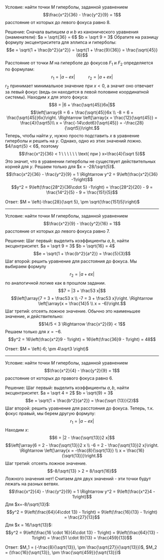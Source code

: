 Условие: найти точки $M$ гиперболы, заданной уравнением
$$\frac{x^2}{36} - \frac{y^2}{9} = 1$$
расстояние от которых до левого фокуса равно $8$.

Решение:
Сначала выпишем $a$ и $b$ из канонического уравнения (знаменатели):
$a = \sqrt{36} = 6$
$b = \sqrt 9 = 3$
Обратите на разницу формулу эксцентриситета для эллипса и гиперболы:
$$e = \sqrt{1 + \frac{b^2}{a^2}} = \sqrt{1 + \frac{9}{36}} = \frac{\sqrt{45}}{6}$$
Расстояние от точки $M$ на гиперболе до фокусов $F_1$ и $F_2$ определяется по формулам:
$$r_1 = |a - ex| \ \ \ \ \ \ \ \ \ \ \ r_2 = |a+ex|$$
$r_2$ принимает минимальное значение при $x<0$, а значит оно отвечает за левый фокус (ведь он находится в левой половине координатной системы). Находим $x$ для этого фокуса:
$$8 = |6 + \frac{\sqrt{45}}6x|$$
$$\left[\array{8 = 6 + \frac{\sqrt{45}}6x \\ -8 = 6 + \frac{\sqrt{45}}6x}\right. \Rightarrow \left[\array{x = \frac{12}{\sqrt{45}} = \frac{4}{\sqrt5}\\ x = \frac{-14\cdot6}{\sqrt{45}} = -\frac{28}{\sqrt5}}\right.$$
Теперь, чтобы найти $y$, нужно просто подставить $x$ в уравнение гиперболы и решить на $y$.
Однако, одно из этих значений ложно. $4/\sqrt{5} < 6$, поэтому
$$\frac{x^2}{36} < 1 \ \ \ \ \ \ \text{     при } x=\frac{4}{\sqrt 5}$$
Это значит, что в уравнении гиперболы не существует действительных корней для $y$. Решаем только для $x = -28/\sqrt{5}$.
$$\frac{x^2}{36} - \frac{y^2}{9} = 1 \Rightarrow y^2 = 9\left(\frac{x^2}{36} -1\right)$$
$$y^2 = 9\left(\frac{28^2}{36\cdot 5} -1\right) = \frac{28^2}{20} - 9 = \frac{14^2}{5} - 9 = \frac{151}{5}$$

Ответ: $M = \left(-\frac{28}{\sqrt 5}, \pm \sqrt{\frac{151}5}\right)$

---
Условие: найти точки $M$ гиперболы, заданной уравнением
$$\frac{x^2}{9} - \frac{y^2}{16} = 1$$
расстояние от которых до левого фокуса равно $7$.

Решение:
Шаг первый: выделить коэффициенты $a,b$, найти эксцентриситет.
$a = \sqrt 9 = 3$
$b = \sqrt{16} = 4$
$$e = \sqrt{1 + \frac{b^2}{a^2}} = \frac{5}{3}$$
Шаг второй: решить уравнение для расстояния до фокуса. Мы выбираем формулу
$$r_2 = |a+ex|$$
по аналогичной логике как в прошлом задании.
$$7 = |3 + \frac53 x|$$
$$\left[\array{7 = 3 + \frac53 x \\ -7 = 3 + \frac53 x}\right. \Rightarrow \left[\array{x = \frac{14}5 \\ x = -6}\right.$$
Шаг третий: отсеять ложное значение. Обычно это наименьшее значение, и действительно:
$$14/5 < 3 \Rightarrow \frac{x^2}{9} < 1$$
Решаем только для $x=-6$.
$$y^2 = 16\left(\frac{x^2}9 - 1\right) = 16\left(\frac{36}9 - 1\right) = 48$$

Ответ: $M = \left(-6; \pm 4\sqrt3 \right)$

---
Условие: найти точки $M$ гиперболы, заданной уравнением
$$\frac{x^2}{4} - \frac{y^2}{9} = 1$$
расстояние от которых до правого фокуса равно $6$.

Решение:
Шаг первый: выделить коэффициенты $a,b$, найти эксцентриситет.
$a = \sqrt 4 = 2$
$b = \sqrt{9} = 3$
$$e = \sqrt{1 + \frac{b^2}{a^2}} = \frac{\sqrt {13}}{2}$$
Шаг второй: решить уравнение для расстояния до фокуса. Теперь, т.к. фокус правый, мы берем другую формулу:
$$r_1 = |a - ex|$$
Находим $x$:
$$6 = |2 - \frac{\sqrt{13}}2 x|$$
$$\left[\array{6 = 2 - \frac{\sqrt{13}}2 x \\ -6 = 2 - \frac{\sqrt{13}}2 x}\right. \Rightarrow \left[\array{x = -\frac{8}{\sqrt{13}} \\ x = \frac{16}{\sqrt{13}}}\right.$$
Шаг третий: отсеять ложное значение.
$$-8/\sqrt{13} > 2 = 8/\sqrt{16}$$
Ложного значения нет! Считаем для двух значений - эти точки будут лежать на разных ветвях.
$$\frac{x^2}{4} - \frac{y^2}{9} = 1 \Rightarrow y^2 = 9\left(\frac{x^2}4 - 1\right)$$
Для $x=-8/\sqrt{13}$:
$$y^2 = 9\left(\frac{64}{4\cdot 13} - 1\right) = 9\left(\frac{16}{13} - 1\right) = \frac{27}{13}$$
Для $x = 16/\sqrt{13}$:
$$y^2 = 9\left(\frac{16 \cdot 16}{4\cdot 13} - 1\right) = 9\left(\frac{64}{13} - 1\right) = \frac{51 \cdot 9}{13} = \frac{459}{13}$$

Ответ: $M_1 = (-\frac{8}{\sqrt{13}}, \pm \frac{\sqrt{27}}{\sqrt{13}})$, $M_2 = (\frac{16}{\sqrt{13}}, \pm \frac{\sqrt{459}}{\sqrt{13}})$
